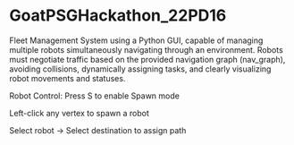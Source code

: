 # GoatPSGHackathon_22PD16
 Fleet Management System using a Python GUI,  capable of managing multiple robots simultaneously navigating through an environment. Robots  must negotiate traffic based on the provided navigation graph (nav_graph), avoiding collisions,  dynamically assigning tasks, and clearly visualizing robot movements and statuses.

Robot Control:
  Press S to enable Spawn mode
  
  Left-click any vertex to spawn a robot
  
  Select robot → Select destination to assign path
